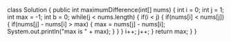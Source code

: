 class Solution {
public int maximumDifference(int[] nums) {
int i = 0;
int j = 1;
int max = -1;
int b = 0;
while(j < nums.length)
{
if(i < j)
{
if(nums[i] < nums[j])
{
if(nums[j] - nums[i] > max)
{
max = nums[j] - nums[i];
System.out.println("max is " + max);
}
}
}
i++;
j++;
}
return max;
}
}